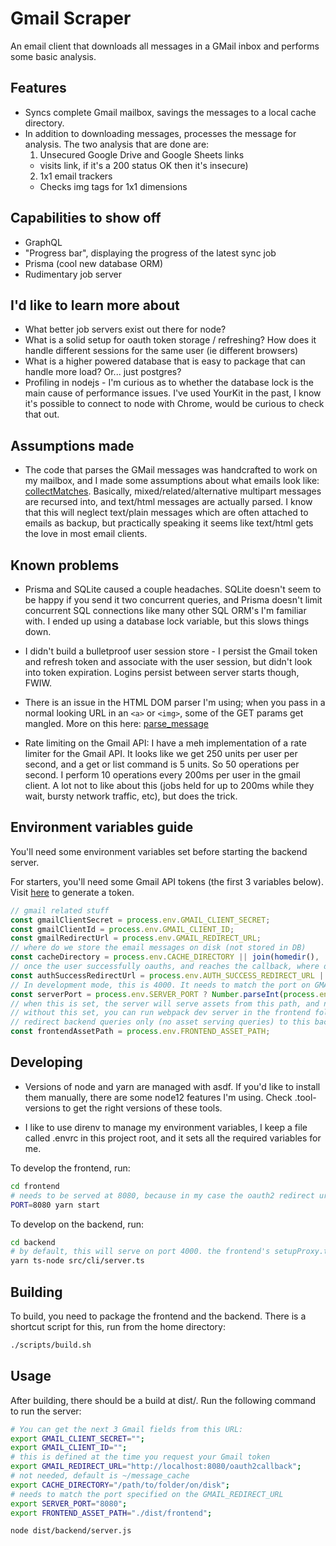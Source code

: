 # Gmail Scraper

An email client that downloads all messages in a GMail inbox and performs some basic analysis.

## Features

-   Syncs complete Gmail mailbox, savings the messages to a local cache directory.
-   In addition to downloading messages, processes the message for analysis. The two analysis that are done are:
    1.  Unsecured Google Drive and Google Sheets links
    -   visits link, if it's a 200 status OK then it's insecure)
    2.  1x1 email trackers
    -   Checks img tags for 1x1 dimensions

## Capabilities to show off

-   GraphQL
-   "Progress bar", displaying the progress of the latest sync job
-   Prisma (cool new database ORM)
-   Rudimentary job server

## I'd like to learn more about

-   What better job servers exist out there for node?
-   What is a solid setup for oauth token storage / refreshing? How does it handle different sessions for the same user (ie different browsers)
-   What is a higher powered database that is easy to package that can handle more load? Or... just postgres?
-   Profiling in nodejs - I'm curious as to whether the database lock is the main cause of performance issues. I've used YourKit in the past, I know it's possible to connect to node with Chrome, would be curious to check that out.

## Assumptions made

-   The code that parses the GMail messages was handcrafted to work on my mailbox, and I made some assumptions about what emails look like: [collectMatches](./backend/src/utils.ts). Basically, mixed/related/alternative multipart messages are recursed into, and text/html messages are actually parsed. I know that this will neglect text/plain messages which are often attached to emails as backup, but practically speaking it seems like text/html gets the love in most email clients.

## Known problems

-   Prisma and SQLite caused a couple headaches. SQLite doesn't seem to be happy if you send it two concurrent queries, and Prisma doesn't limit concurrent SQL connections like many other SQL ORM's I'm familiar with. I ended up using a database lock variable, but this slows things down.

-   I didn't build a bulletproof user session store - I persist the Gmail token and refresh token and associate with the user session, but didn't look into token expiration. Logins persist between server starts though, FWIW.

-   There is an issue in the HTML DOM parser I'm using; when you pass in a normal looking URL in an `<a>` or `<img>`, some of the GET params get mangled. More on this here: [parse_message](./backend/src/cmd/parse_message.ts#26)

-   Rate limiting on the Gmail API: I have a meh implementation of a rate limiter for the Gmail API. It looks like we get 250 units per user per second, and a get or list command is 5 units. So 50 operations per second. I perform 10 operations every 200ms per user in the gmail client. A lot not to like about this (jobs held for up to 200ms while they wait, bursty network traffic, etc), but does the trick.

## Environment variables guide

You'll need some environment variables set before starting the backend server.

For starters, you'll need some Gmail API tokens (the first 3 variables below). Visit [here](https://developers.google.com/gmail/api/quickstart/nodejs) to generate a token.

```javascript
// gmail related stuff
const gmailClientSecret = process.env.GMAIL_CLIENT_SECRET;
const gmailClientId = process.env.GMAIL_CLIENT_ID;
const gmailRedirectUrl = process.env.GMAIL_REDIRECT_URL;
// where do we store the email messages on disk (not stored in DB)
const cacheDirectory = process.env.CACHE_DIRECTORY || join(homedir(), 'message_cache');
// once the user successfully oauths, and reaches the callback, where do we redirect to
const authSuccessRedirectUrl = process.env.AUTH_SUCCESS_REDIRECT_URL || '/mailbox';
// In development mode, this is 4000. It needs to match the port on GMAIL_REDIRECT_URL
const serverPort = process.env.SERVER_PORT ? Number.parseInt(process.env.SERVER_PORT) : 4000;
// when this is set, the server will serve assets from this path, and not depend on a running webpack devserver
// without this set, you can run webpack dev server in the frontend folder, and using setupProxy
// redirect backend queries only (no asset serving queries) to this backed
const frontendAssetPath = process.env.FRONTEND_ASSET_PATH;
```

## Developing

-   Versions of node and yarn are managed with asdf. If you'd like to install them manually, there are some node12 features I'm using. Check .tool-versions to get the right versions of these tools.

-   I like to use direnv to manage my environment variables, I keep a file called .envrc in this project root, and it sets all the required variables for me.

To develop the frontend, run:

```bash
cd frontend
# needs to be served at 8080, because in my case the oauth2 redirect url is localhost:8080/oauth2callback.
PORT=8080 yarn start
```

To develop on the backend, run:

```bash
cd backend
# by default, this will serve on port 4000. the frontend's setupProxy.ts will redirect requests here.
yarn ts-node src/cli/server.ts
```

## Building

To build, you need to package the frontend and the backend. There is a shortcut script for this, run from the home directory:

```bash
./scripts/build.sh
```

## Usage

After building, there should be a build at dist/. Run the following command to run the server:

```bash
# You can get the next 3 Gmail fields from this URL:
export GMAIL_CLIENT_SECRET="";
export GMAIL_CLIENT_ID="";
# this is defined at the time you request your Gmail token
export GMAIL_REDIRECT_URL="http://localhost:8080/oauth2callback";
# not needed, default is ~/message_cache
export CACHE_DIRECTORY="/path/to/folder/on/disk";
# needs to match the port specified on the GMAIL_REDIRECT_URL
export SERVER_PORT="8080";
export FRONTEND_ASSET_PATH="./dist/frontend";

node dist/backend/server.js
```
